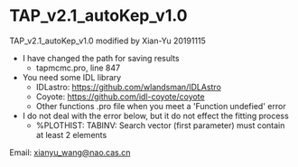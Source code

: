 # TAP_v2.1_autoKep_v1.0
TAP_v2.1_autoKep_v1.0 modified by Xian-Yu 20191115
- I have changed the path for saving results
  - tapmcmc.pro, line 847
- You need some IDL library
  - IDLastro: https://github.com/wlandsman/IDLAstro
  - Coyote: https://github.com/idl-coyote/coyote
  - Other functions .pro file when you meet a 'Function undefied' error
- I do not deal with the error below, but it do not effect the fitting process
  - %PLOTHIST: TABINV: Search vector (first parameter) must contain at least 2 elements
  
Email: xianyu_wang@nao.cas.cn
